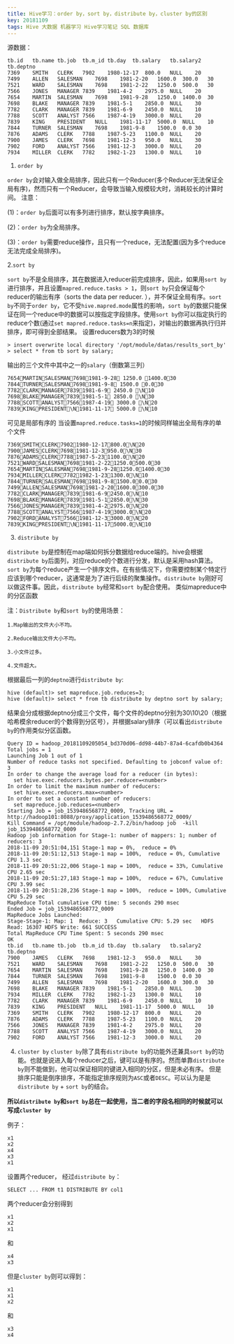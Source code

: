 ```yaml
---
title: Hive学习：order by，sort by，distribute by，cluster by的区别
key: 20181109
tags: Hive 大数据 机器学习 Hive学习笔记 SQL 数据库
---
```

源数据：

    tb.id	tb.name	tb.job	tb.m_id	tb.day	tb.salary	tb.salary2	tb.deptno
    7369	SMITH	CLERK	7902	1980-12-17	800.0	NULL	20
    7499	ALLEN	SALESMAN	7698	1981-2-20	1600.0	300.0	30
    7521	WARD	SALESMAN	7698	1981-2-22	1250.0	500.0	30
    7566	JONES	MANAGER	7839	1981-4-2	2975.0	NULL	20
    7654	MARTIN	SALESMAN	7698	1981-9-28	1250.0	1400.0	30
    7698	BLAKE	MANAGER	7839	1981-5-1	2850.0	NULL	30
    7782	CLARK	MANAGER	7839	1981-6-9	2450.0	NULL	10
    7788	SCOTT	ANALYST	7566	1987-4-19	3000.0	NULL	20
    7839	KING	PRESIDENT	NULL	1981-11-17	5000.0	NULL	10
    7844	TURNER	SALESMAN	7698	1981-9-8	1500.0	0.0	30
    7876	ADAMS	CLERK	7788	1987-5-23	1100.0	NULL	20
    7900	JAMES	CLERK	7698	1981-12-3	950.0	NULL	30
    7902	FORD	ANALYST	7566	1981-12-3	3000.0	NULL	20
    7934	MILLER	CLERK	7782	1982-1-23	1300.0	NULL	10

1. `order by`

`order by`会对输入做全局排序，因此只有一个Reducer(多个Reducer无法保证全局有序)，然而只有一个Reducer，会导致当输入规模较大时，消耗较长的计算时间。
注意：

(1)：`order by`后面可以有多列进行排序，默认按字典排序。

(2)：`order by`为全局排序。

(3)：`order by`需要reduce操作，且只有一个reduce，无法配置(因为多个reduce无法完成全局排序)。

2.`sort by`

`sort by`不是全局排序，其在数据进入reducer前完成排序，因此，如果用`sort by`进行排序，并且设置`mapred.reduce.tasks > 1`，则`sort by`只会保证每个reducer的输出有序（sorts the data per reducer. ），并不保证全局有序。`sort by`不同于`order by`，它不受`hive.mapred.mode`属性的影响，`sort by`的数据只能保证在同一个reduce中的数据可以按指定字段排序。使用`sort by`你可以指定执行的reduce个数(通过`set mapred.reduce.tasks=n`来指定)，对输出的数据再执行归并排序，即可得到全部结果。
设置reducers数为3的时候
```angular2html
> insert overwrite local directory '/opt/module/datas/results_sort_by'
> select * from tb sort by salary;

```
输出的三个文件中其中之一的`salary`（倒数第三列）

    7654MARTINSALESMAN76981981-9-28 1250.0 1400.030
    7844TURNERSALESMAN76981981-9-8 1500.0 0.030
    7782CLARKMANAGER78391981-6-9 2450.0 \N10
    7698BLAKEMANAGER78391981-5-1 2850.0 \N30
    7788SCOTTANALYST75661987-4-19 3000.0 \N20
    7839KINGPRESIDENT\N1981-11-17 5000.0 \N10
    
可见是局部有序的
当设置`mapred.reduce.tasks=1`的时候同样输出全局有序的单个文件

    7369SMITHCLERK79021980-12-17800.0\N20
    7900JAMESCLERK76981981-12-3950.0\N30
    7876ADAMSCLERK77881987-5-231100.0\N20
    7521WARDSALESMAN76981981-2-221250.0500.030
    7654MARTINSALESMAN76981981-9-281250.01400.030
    7934MILLERCLERK77821982-1-231300.0\N10
    7844TURNERSALESMAN76981981-9-81500.00.030
    7499ALLENSALESMAN76981981-2-201600.0300.030
    7782CLARKMANAGER78391981-6-92450.0\N10
    7698BLAKEMANAGER78391981-5-12850.0\N30
    7566JONESMANAGER78391981-4-22975.0\N20
    7788SCOTTANALYST75661987-4-193000.0\N20
    7902FORDANALYST75661981-12-33000.0\N20
    7839KINGPRESIDENT\N1981-11-175000.0\N10
    
3. `distribute by`

`distribute by`是控制在map端如何拆分数据给reduce端的。hive会根据`distribute by`后面列，对应reduce的个数进行分发，默认是采用hash算法。`sort by`为每个reduce产生一个排序文件。在有些情况下，你需要控制某个特定行应该到哪个reducer，这通常是为了进行后续的聚集操作。`distribute by`刚好可以做这件事。因此，`distribute by`经常和`sort by`配合使用。 类似mapreduce中的分区函数

注：`Distribute by`和`sort by`的使用场景：

    1.Map输出的文件大小不均。

    2.Reduce输出文件大小不均。
    
    3.小文件过多。
    
    4.文件超大。
    
根据最后一列的`deptno`进行`distribute by`:

```angular2html
hive (default)> set mapreduce.job.reduces=3;
hive (default)> select * from tb distribute by deptno sort by salary;

```
结果会分成根据deptno分成三个文件，每个文件的deptno分别为30\10\20（根据哈希模余reducer的个数得到分区号），并根据salary排序（可以看出`distribute by`的作用类似分区函数。


    Query ID = hadoop_20181109205054_bd370d06-dd98-44b7-87a4-6cafdb0b4364
    Total jobs = 1
    Launching Job 1 out of 1
    Number of reduce tasks not specified. Defaulting to jobconf value of: 3
    In order to change the average load for a reducer (in bytes):
      set hive.exec.reducers.bytes.per.reducer=<number>
    In order to limit the maximum number of reducers:
      set hive.exec.reducers.max=<number>
    In order to set a constant number of reducers:
      set mapreduce.job.reduces=<number>
    Starting Job = job_1539486568772_0009, Tracking URL = http://hadoop101:8088/proxy/application_1539486568772_0009/
    Kill Command = /opt/module/hadoop-2.7.2/bin/hadoop job  -kill job_1539486568772_0009
    Hadoop job information for Stage-1: number of mappers: 1; number of reducers: 3
    2018-11-09 20:51:04,151 Stage-1 map = 0%,  reduce = 0%
    2018-11-09 20:51:12,513 Stage-1 map = 100%,  reduce = 0%, Cumulative CPU 1.3 sec
    2018-11-09 20:51:22,006 Stage-1 map = 100%,  reduce = 33%, Cumulative CPU 2.65 sec
    2018-11-09 20:51:27,183 Stage-1 map = 100%,  reduce = 67%, Cumulative CPU 3.99 sec
    2018-11-09 20:51:28,236 Stage-1 map = 100%,  reduce = 100%, Cumulative CPU 5.29 sec
    MapReduce Total cumulative CPU time: 5 seconds 290 msec
    Ended Job = job_1539486568772_0009
    MapReduce Jobs Launched: 
    Stage-Stage-1: Map: 1  Reduce: 3   Cumulative CPU: 5.29 sec   HDFS Read: 16307 HDFS Write: 661 SUCCESS
    Total MapReduce CPU Time Spent: 5 seconds 290 msec
    OK
    tb.id	tb.name	tb.job	tb.m_id	tb.day	tb.salary	tb.salary2	tb.deptno
    7900	JAMES	CLERK	7698	1981-12-3	950.0	NULL	30
    7521	WARD	SALESMAN	7698	1981-2-22	1250.0	500.0	30
    7654	MARTIN	SALESMAN	7698	1981-9-28	1250.0	1400.0	30
    7844	TURNER	SALESMAN	7698	1981-9-8	1500.0	0.0	30
    7499	ALLEN	SALESMAN	7698	1981-2-20	1600.0	300.0	30
    7698	BLAKE	MANAGER	7839	1981-5-1	2850.0	NULL	30
    7934	MILLER	CLERK	7782	1982-1-23	1300.0	NULL	10
    7782	CLARK	MANAGER	7839	1981-6-9	2450.0	NULL	10
    7839	KING	PRESIDENT	NULL	1981-11-17	5000.0	NULL	10
    7369	SMITH	CLERK	7902	1980-12-17	800.0	NULL	20
    7876	ADAMS	CLERK	7788	1987-5-23	1100.0	NULL	20
    7566	JONES	MANAGER	7839	1981-4-2	2975.0	NULL	20
    7788	SCOTT	ANALYST	7566	1987-4-19	3000.0	NULL	20
    7902	FORD	ANALYST	7566	1981-12-3	3000.0	NULL	20


4. `cluster by`
`cluster by`除了具有`distribute by`的功能外还兼具`sort by`的功能。也就是说进入每个reducer之后，键可以是有序的。然而单靠`distribute by`则不能做到，他可以保证相同的键进入相同的分区，但是未必有序。
但是排序只能是倒序排序，不能指定排序规则为`ASC`或者`DESC`。可以认为是是`distribute by` + `sort by`的结合。

**所以`distribute by`和`sort by`总在一起使用，当二者的字段名相同的时候就可以写成`cluster by`**

例子：

    x1
    x2
    x4
    x3
    x1
    
设置两个reducer，
经过`distribute by`：

    SELECT ... FROM t1 DISTRIBUTE BY col1
    
两个reducer会分别得到

    x1
    x2
    x1
    
和

    x4
    x3
    
    
但是`cluster by`则可以得到：


    x1
    x1
    x2

和

    x3
    x4
